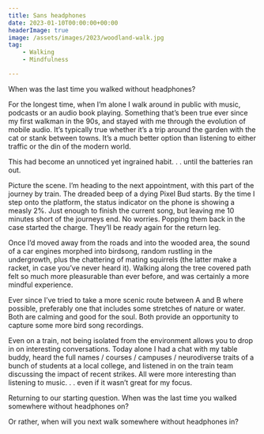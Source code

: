```yaml
---
title: Sans headphones
date: 2023-01-10T00:00:00+00:00
headerImage: true
image: /assets/images/2023/woodland-walk.jpg
tag: 
    - Walking
    - Mindfulness

---
```


When was the last time you walked without headphones?

For the longest time, when I’m alone I walk around in public with music, podcasts or an audio book playing. Something that’s been true ever since my first walkman in the 90s, and stayed with me through the evolution of mobile audio. It’s typically true whether it’s a trip around the garden with the cat or stank between towns. It’s a much better option than listening to either traffic or the din of the modern world.

This had become an unnoticed yet ingrained habit. . . until the batteries ran out.

Picture the scene. I’m heading to the next appointment, with this part of the journey by train. The dreaded beep of a dying Pixel Bud starts. By the time I step onto the platform, the status indicator on the phone is showing a measly 2%. Just enough to finish the current song, but leaving me 10 minutes short of the journeys end. No worries. Popping them back in the case started the charge. They’ll be ready again for the return leg. 

Once I’d moved away from the roads and into the wooded area, the sound of a car engines morphed into birdsong, random rustling in the undergrowth, plus the chattering of mating squirrels (the latter make a racket, in case you’ve never heard it). Walking along the tree covered path felt so much more pleasurable than ever before, and was certainly a more mindful experience.

Ever since I’ve tried to take a more scenic route between A and B where possible, preferably one that includes some stretches of nature or water. Both are calming and good for the soul. Both provide an opportunity to capture some more bird song recordings.

Even on a train, not being isolated from the environment allows you to drop in on interesting conversations. Today alone I had a chat with my table buddy, heard the full names / courses / campuses / neurodiverse traits of a bunch of students at a local college, and listened in on the train team discussing the impact of recent strikes. All were more interesting than listening to music. . . even if it wasn’t great for my focus.

Returning to our starting question. When was the last time you walked somewhere without headphones on?

Or rather, when will you next walk somewhere without headphones in?
